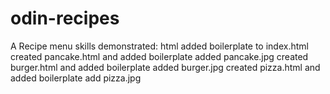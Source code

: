 # odin-recipes
A Recipe menu
skills demonstrated: html
added boilerplate to index.html
created pancake.html and added boilerplate
added pancake.jpg
created burger.html and added boilerplate
added burger.jpg
created pizza.html and added boilerplate
add pizza.jpg
